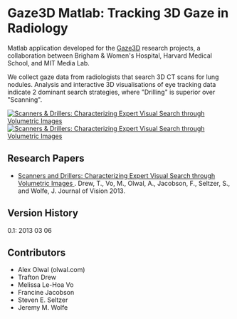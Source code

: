 Gaze3D Matlab: Tracking 3D Gaze in Radiology
======================
Matlab application developed for the [Gaze3D](http://olwal.com/#tracking_gaze_in_radiology) research projects, a collaboration between Brigham & Women's Hospital, Harvard Medical School, and MIT Media Lab. 

We collect gaze data from radiologists that search 3D CT scans for lung nodules. Analysis and interactive 3D visualisations of eye tracking data indicate 2 dominant search strategies, where "Drilling" is superior over "Scanning".

[![Scanners & Drillers: Characterizing Expert Visual Search through Volumetric Images](https://i.vimeocdn.com/video/445594985-b805b10c19a331a7e4c779e41a934e60e2746da45db11f542d3bdd94e36fbae7-d_640?region=us)](https://vimeo.com/71881341)
[![Scanners & Drillers: Characterizing Expert Visual Search through Volumetric Images](https://i.vimeocdn.com/video/445595038-a5766a5b1946ecf015653a9f7e3bb52f4776ddfa5c6a568abaab7ca5260eaec1-d_640?region=us)](https://vimeo.com/71881340)

Research Papers
-------------------
* [Scanners and Drillers: Characterizing Expert Visual Search through Volumetric Images ](http://olwal.com/projects/research/gaze3d/drew_scanners_drillers_jov_2013.pdf). Drew, T., Vo, M., Olwal, A., Jacobson, F., Seltzer, S., and Wolfe, J. Journal of Vision 2013.       

Version History
---------------
0.1: 2013 03 06

Contributors
------------
- Alex Olwal (olwal.com)
- Trafton Drew
- Melissa Le-Hoa Vo
- Francine Jacobson
- Steven E. Seltzer
- Jeremy M. Wolfe



